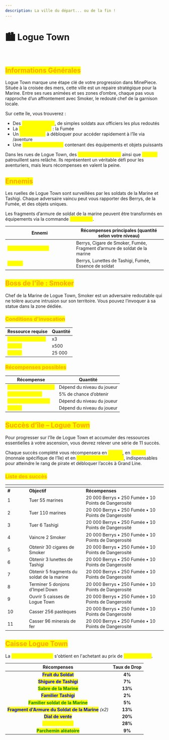 ```yaml
---
description: La ville du départ... ou de la fin !
---
```


# 🏙️ Logue Town

<figure><img src="../../.gitbook/assets/Capture d’écran 2025-08-27 à 15.47.45.png" alt=""><figcaption></figcaption></figure>

## <mark style="color:orange;">Informations Générales</mark>

Logue Town marque une étape clé de votre progression dans MinePiece. Située à la croisée des mers, cette ville est un repaire stratégique pour la Marine. Entre ses rues animées et ses zones d’ombre, chaque pas vous rapproche d’un affrontement avec Smoker, le redouté chef de la garnison locale.

Sur cette île, vous trouverez :

* Des <mark style="color:yellow;">**ennemis variés**</mark>, de simples soldats aux officiers les plus redoutés
* La <mark style="color:yellow;">**monnaie locale**</mark> : la Fumée
* Un <mark style="color:yellow;">**ponéglyphe**</mark> à débloquer pour accéder rapidement à l’île via /aventure
* Une <mark style="color:yellow;">**caisse Logue Town**</mark> contenant des équipements et objets puissants

Dans les rues de Logue Town, des <mark style="color:yellow;">**soldats de la marine**</mark> ainsi que <mark style="color:yellow;">**Tashigi**</mark> patrouillent sans relâche. Ils représentent un véritable défi pour les aventuriers, mais leurs récompenses en valent la peine.

## <mark style="color:orange;">Ennemis</mark>

Les ruelles de Logue Town sont surveillées par les soldats de la Marine et Tashigi. Chaque adversaire vaincu peut vous rapporter des Berrys, de la Fumée, et des objets uniques.&#x20;

Les fragments d’armure de soldat de la marine peuvent être transformés en équipements via la commande <mark style="color:yellow;">**/armurerie**</mark>.

<table><thead><tr><th width="204.5703125">Ennemi</th><th>Récompenses principales (quantité selon votre niveau)</th></tr></thead><tbody><tr><td><mark style="color:yellow;"><strong>Soldat de la Marine</strong></mark></td><td>Berrys, Cigare de Smoker, Fumée, Fragment d’armure de soldat de la marine</td></tr><tr><td><mark style="color:yellow;"><strong>Tashigi</strong></mark></td><td>Berrys, Lunettes de Tashigi, Fumée, Essence de soldat</td></tr></tbody></table>

## <mark style="color:orange;">Boss de l'île : Smoker</mark>

Chef de la Marine de Logue Town, Smoker est un adversaire redoutable qui ne tolère aucune intrusion sur son territoire. Vous pouvez l’invoquer à sa statue dans la zone dédiée.

### <mark style="color:orange;">Conditions d'invocation</mark>

| Ressource requise                                       | Quantité |
| ------------------------------------------------------- | -------- |
| <mark style="color:yellow;">**Cigare de Smoker**</mark> | x3       |
| <mark style="color:yellow;">**Fumée**</mark>            | x500     |
| <mark style="color:yellow;">**Berrys**</mark>           | 25 000   |

### <mark style="color:orange;">Récompenses possibles</mark>

| Récompense                                                 | Quantité                   |
| ---------------------------------------------------------- | -------------------------- |
| <mark style="color:yellow;">**Essence de Fumigène**</mark> | Dépend du niveau du joueur |
| <mark style="color:yellow;">**Familier Smoker**</mark>     | 5% de chance d’obtenir     |
| <mark style="color:yellow;">**Bonbon à la Pomme**</mark>   | Dépend du niveau du joueur |
| <mark style="color:yellow;">**Berrys**</mark>              | Dépend du niveau du joueur |

## <mark style="color:orange;">Succès d’île – Logue Town</mark>

Pour progresser sur l’île de Logue Town et accumuler des ressources essentielles à votre ascension, vous devrez relever une série de 11 succès.

Chaque succès complété vous récompensera en <mark style="color:yellow;">**Berrys**</mark>, en <mark style="color:yellow;">**Fumée**</mark> (monnaie spécifique de l’île) et en <mark style="color:yellow;">**Points de Dangerosité**</mark>, indispensables pour atteindre le rang de pirate et débloquer l’accès à Grand Line.

### <mark style="color:orange;">Liste des succès</mark>

<table data-header-hidden><thead><tr><th width="54.70703125"></th><th width="166.88671875"></th><th></th></tr></thead><tbody><tr><td><strong>#</strong></td><td><strong>Objectif</strong></td><td><strong>Récompenses</strong></td></tr><tr><td>1</td><td>Tuer 55 marines</td><td>20 000 Berrys • 250 Fumée • 10 Points de Dangerosité</td></tr><tr><td>2</td><td>Tuer 110 marines</td><td>20 000 Berrys • 250 Fumée • 10 Points de Dangerosité</td></tr><tr><td>3</td><td>Tuer 6 Tashigi</td><td>20 000 Berrys • 250 Fumée • 10 Points de Dangerosité</td></tr><tr><td>4</td><td>Vaincre 2 Smoker</td><td>20 000 Berrys • 250 Fumée • 10 Points de Dangerosité</td></tr><tr><td>5</td><td>Obtenir 30 cigares de Smoker</td><td>20 000 Berrys • 250 Fumée • 10 Points de Dangerosité</td></tr><tr><td>6</td><td>Obtenir 3 lunettes de Tashigi</td><td>20 000 Berrys • 250 Fumée • 10 Points de Dangerosité</td></tr><tr><td>7</td><td>Obtenir 5 fragments du soldat de la marine</td><td>20 000 Berrys • 250 Fumée • 10 Points de Dangerosité</td></tr><tr><td>8</td><td>Terminer 5 donjons d’Impel Down</td><td>20 000 Berrys • 250 Fumée • 10 Points de Dangerosité</td></tr><tr><td>9</td><td>Ouvrir 5 caisses de Logue Town</td><td>20 000 Berrys • 250 Fumée • 10 Points de Dangerosité</td></tr><tr><td>10</td><td>Casser 256 pastèques</td><td>20 000 Berrys • 250 Fumée • 10 Points de Dangerosité</td></tr><tr><td>11</td><td>Casser 96 minerais de fer</td><td>20 000 Berrys • 250 Fumée • 10 Points de Dangerosité</td></tr></tbody></table>

## <mark style="color:orange;">Caisse Logue Town</mark>&#x20;

La <mark style="color:yellow;">**Caisse Logue Town**</mark> s'obtient en l'achetant au prix de <mark style="color:yellow;">**1.000 Fumée**</mark>.

|                                      Récompenses                                     | Taux de Drop |
| :----------------------------------------------------------------------------------: | :----------: |
|                 <mark style="color:blue;">**Fruit du Soldat**</mark>                 |    **4%**    |
|                <mark style="color:blue;">**Shigure de Tashigi**</mark>               |    **7%**    |
|               <mark style="color:green;">**Sabre de la Marine**</mark>               |    **13%**   |
|                 <mark style="color:blue;">**Familier Tashigi**</mark>                |    **2%**    |
|          <mark style="color:green;">**Familier soldat de la Marine**</mark>          |    **5%**    |
| <mark style="color:blue;">**Fragment d'Armure du Soldat de la Marine**</mark> _(x2)_ |    **13%**   |
|                  <mark style="color:blue;">**Dial de vente**</mark>                  |    **20%**   |
|                 <mark style="color:yellow;">**Berry d'argent**</mark>                |    **28%**   |
|               <mark style="color:green;">**Parchemin aléatoire**</mark>              |    **9%**    |
